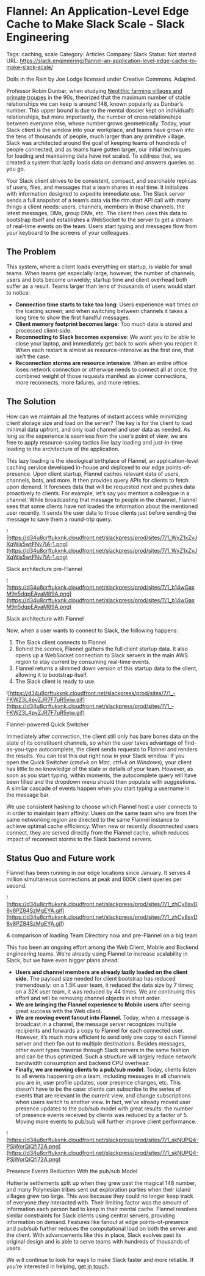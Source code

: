 # Flannel: An Application-Level Edge Cache to Make Slack Scale - Slack Engineering

Tags: caching, scale
Category: Articles
Company: Slack
Status: Not started
URL: https://slack.engineering/flannel-an-application-level-edge-cache-to-make-slack-scale/



Dolls in the Rain by Joe Lodge licensed under Creative Commons. Adapted.

Professor Robin Dunbar, when studying [Neolithic farming villages and primate troupes](https://en.wikipedia.org/wiki/Dunbar%27s_number) in the 90s, theorized that the maximum number of stable relationships we can keep is around 148, known popularly as Dunbar’s number. This upper bound is due to the mental dossier kept on individual’s relationships, but more importantly, the number of cross relationships between everyone else, whose number grows geometrically. Today, your Slack client is the window into your workplace, and teams have grown into the tens of thousands of people, much larger than any primitive village. Slack was architected around the goal of keeping teams of hundreds of people connected, and as teams have gotten larger, our initial techniques for loading and maintaining data have not scaled. To address that, we created a system that lazily loads data on demand and answers queries as you go.

Your Slack client strives to be consistent, compact, and searchable replicas of users, files, and messages that a team shares in real time. It initializes with information designed to expedite immediate use. The Slack server sends a full snapshot of a team’s data via the rtm.start API call with many things a client needs: users, channels, members in those channels, the latest messages, DMs, group DMs, etc. The client then uses this data to bootstrap itself and establishes a WebSocket to the server to get a stream of real-time events on the team. Users start typing and messages flow from your keyboard to the screens of your colleagues.

## **The Problem**

This system, where a client loads everything on startup, is viable for small teams. When teams get especially large, however, the number of channels, users and bots become unwieldy; startup time and client overhead both suffer as a result. Teams larger than tens of thousands of users would start to notice:

- **Connection time starts to take too long**: Users experience wait times on the loading screen; and when switching between channels it takes a long time to show the first handful messages.
- **Client memory footprint becomes large**: Too much data is stored and processed client-side.
- **Reconnecting to Slack becomes expensive**: We want you to be able to close your laptop, and immediately get back to work when you reopen it. When each restart is almost as resource-intensive as the first one, that isn’t the case.
- **Reconnection storms are resource intensive**: When an entire office loses network connection or otherwise needs to connect all at once, the combined weight of those requests manifest as slower connections, more reconnects, more failures, and more retries.

## **The Solution**

How can we maintain all the features of instant access while minimizing client storage size and load on the server? The key is for the client to load minimal data upfront, and only load channel and user data as needed. As long as the experience is seamless from the user’s point of view, we are free to apply resource-saving tactics like lazy loading and just-in-time loading to the architecture of the application.

This lazy loading is the ideological birthplace of Flannel, an application-level caching service developed in-house and deployed to our edge points-of-presence. Upon client startup, Flannel caches relevant data of users, channels, bots, and more. It then provides query APIs for clients to fetch upon demand. It foresees data that will be requested next and pushes data proactively to clients. For example, let’s say you mention a colleague in a channel: While broadcasting that message to people in the channel, Flannel sees that some clients have not loaded the information about the mentioned user recently. It sends the user data to those clients just before sending the message to save them a round-trip query.

![https://d34u8crftukxnk.cloudfront.net/slackpress/prod/sites/7/1_WxZ1xZvJXqWjs5wtFNv7IA-1.png](https://d34u8crftukxnk.cloudfront.net/slackpress/prod/sites/7/1_WxZ1xZvJXqWjs5wtFNv7IA-1.png)

Slack architecture pre-Flannel

![https://d34u8crftukxnk.cloudfront.net/slackpress/prod/sites/7/1_b14wGaxM9n5dqpEAyaM89A.png](https://d34u8crftukxnk.cloudfront.net/slackpress/prod/sites/7/1_b14wGaxM9n5dqpEAyaM89A.png)

Slack architecture with Flannel

Now, when a user wants to connect to Slack, the following happens:

1. The Slack client connects to Flannel.
2. Behind the scenes, Flannel gathers the full client startup data. It also opens up a WebSocket connection to Slack servers in the main AWS region to stay current by consuming real-time events.
3. Flannel returns a slimmed down version of this startup data to the client, allowing it to bootstrap itself.
4. The Slack client is ready to use.

![https://d34u8crftukxnk.cloudfront.net/slackpress/prod/sites/7/1_-FKWZ3L4pvZJR7F7uR5yiw.gif](https://d34u8crftukxnk.cloudfront.net/slackpress/prod/sites/7/1_-FKWZ3L4pvZJR7F7uR5yiw.gif)

Flannel-powered Quick Switcher

Immediately after connection, the client still only has bare bones data on the state of its constituent channels, so when the user takes advantage of find-as-you-type autocomplete, the client sends requests to Flannel and renders the results. You can test this out right now in your Slack window: If you open the Quick Switcher (*cmd+k on Mac, ctrl+k on Windows*), your client has little to no knowledge of the state or details of your team. However, as soon as you start typing, within moments, the autocomplete query will have been filled and the dropdown menu should then populate with suggestions. A similar cascade of events happen when you start typing a username in the message bar.

We use consistent hashing to choose which Flannel host a user connects to in order to maintain team affinity: Users on the same team who are from the same networking region are directed to the same Flannel instance to achieve optimal cache efficiency. When new or recently disconnected users connect, they are served directly from the Flannel cache, which reduces impact of reconnect storms to the Slack backend servers.

## **Status Quo and Future work**

Flannel has been running in our edge locations since January. It serves 4 million simultaneous connections at peak and 600K client queries per second.

![https://d34u8crftukxnk.cloudfront.net/slackpress/prod/sites/7/1_zhCy8svD8v8PZ84SzMgEYA.gif](https://d34u8crftukxnk.cloudfront.net/slackpress/prod/sites/7/1_zhCy8svD8v8PZ84SzMgEYA.gif)

A comparison of loading Team Directory now and pre-Flannel on a big team

This has been an ongoing effort among the Web Client, Mobile and Backend engineering teams. We’re already using Flannel to increase scalability in Slack, but we have even bigger plans ahead:

- **Users and channel members are already lazily loaded on the client side.** The payload size needed for client bootstrap has reduced tremendously: on a 1.5K user team, it reduced the data size by 7 times; on a 32K user team, it was reduced by 44 times. We are continuing this effort and will be removing channel objects in short order.
- **We are bringing the Flannel experience to Mobile users** after seeing great success with the Web client.
- **We are moving event fanout into Flannel.** Today, when a message is broadcast in a channel, the message server recognizes multiple recipients and forwards a copy to Flannel for each connected user. However, it’s much more efficient to send only one copy to each Flannel server and then fan out to multiple destinations. Besides messages, other event types traverse through Slack servers in the same fashion and can be thus optimized. Such a structure will largely reduce network bandwidth consumption and backend CPU overhead.
- **Finally, we are moving clients to a pub/sub model.** Today, clients listen to all events happening on a team, including messages in all channels you are in, user profile updates, user presence changes, etc. This doesn’t have to be the case: clients can subscribe to the series of events that are relevant in the current view, and change subscriptions when users switch to another view. In fact, we’ve already moved user presence updates to the pub/sub model with great results: the number of presence events received by clients was reduced by a factor of 5. Moving more events to pub/sub will further improve client performance.

![https://d34u8crftukxnk.cloudfront.net/slackpress/prod/sites/7/1_skNUPQ4-PSjWorQiQfi72A.png](https://d34u8crftukxnk.cloudfront.net/slackpress/prod/sites/7/1_skNUPQ4-PSjWorQiQfi72A.png)

Presence Events Reduction With the pub/sub Model

Hutterite settlements split up when they grew past the magical 148 number, and many Polynesian tribes sent out exploration parties when their island villages grew too large. This was because they could no longer keep track of everyone they interacted with. Their limiting factor was the amount of information each person had to keep in their mental cache. Flannel resolves similar constraints for Slack clients using central servers, providing information on demand. Features like fanout at edge points-of-presence and pub/sub further reduces the computational load on both the server and the client. With advancements like this in place, Slack evolves past its original design and is able to serve teams with hundreds of thousands of users.

We will continue to look for ways to make Slack faster and more reliable. If you’re interested in helping, [get in touch](https://slack.com/jobs/273556/infrastructure-engineer).